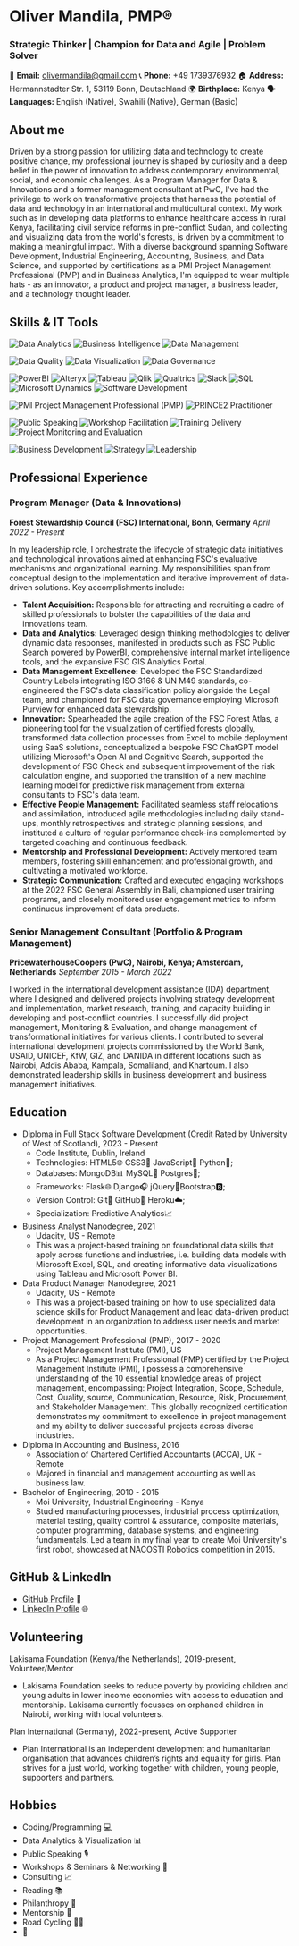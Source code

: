 # Oliver Mandila, PMP®
### Strategic Thinker | Champion for Data and Agile | Problem Solver

📧 **Email:** olivermandila@gmail.com
📞 **Phone:** +49 1739376932
🏠 **Address:** Hermannstadter Str. 1, 53119 Bonn, Deutschland
🌍 **Birthplace:** Kenya
🗣️ **Languages:** English (Native), Swahili (Native), German (Basic)

## About me
Driven by a strong passion for utilizing data and technology to create positive change, my professional journey is shaped by curiosity and a deep belief in the power of innovation to address contemporary environmental, social, and economic challenges. As a Program Manager for Data & Innovations and a former management consultant at PwC, I've had the privilege to work on transformative projects that harness the potential of data and technology in an international and multicultural context. My work such as in developing data platforms to enhance healthcare access in rural Kenya, facilitating civil service reforms in pre-conflict Sudan, and collecting and visualizing data from the world's forests, is driven by a commitment to making a meaningful impact. With a diverse background spanning Software Development, Industrial Engineering, Accounting, Business, and Data Science, and supported by certifications as a PMI Project Management Professional (PMP) and in Business Analytics, I'm equipped to wear multiple hats - as an innovator, a product and project manager, a business leader, and a technology thought leader.

## Skills & IT Tools
![Data Analytics](https://img.shields.io/badge/Data_Analytics-007ACC?style=for-the-badge&logo=google-analytics&logoColor=white)
![Business Intelligence](https://img.shields.io/badge/Business_Intelligence-FE7A16?style=for-the-badge&logo=oracle&logoColor=white)
![Data Management](https://img.shields.io/badge/Data_Management-007ACC?style=for-the-badge&logo=microsoft&logoColor=white)

![Data Quality](https://img.shields.io/badge/Data_Quality-007ACC?style=for-the-badge)
![Data Visualization](https://img.shields.io/badge/Data_Visualization-FE7A16?style=for-the-badge&logo=tableau&logoColor=white)
![Data Governance](https://img.shields.io/badge/Data_Governance-007ACC?style=for-the-badge&logo=microsoft&logoColor=white)

![PowerBI](https://img.shields.io/badge/PowerBI-F2C811?style=for-the-badge&logo=powerbi&logoColor=white)
![Alteryx](https://img.shields.io/badge/Alteryx-00A1E0?style=for-the-badge&logo=alteryx&logoColor=white)
![Tableau](https://img.shields.io/badge/Tableau-E97627?style=for-the-badge&logo=tableau&logoColor=white)
![Qlik](https://img.shields.io/badge/Qlik-F4C430?style=for-the-badge&logo=qlik&logoColor=white)
![Qualtrics](https://img.shields.io/badge/Qualtrics-000000?style=for-the-badge&logo=qualtrics&logoColor=white)
![Slack](https://img.shields.io/badge/Slack-4A154B?style=for-the-badge&logo=slack&logoColor=white)
![SQL](https://img.shields.io/badge/SQL-4479A1?style=for-the-badge&logo=amazon-dynamodb&logoColor=white)
![Microsoft Dynamics](https://img.shields.io/badge/Microsoft_Dynamics_365-D83B01?style=for-the-badge&logo=microsoftoffice&logoColor=white)
![Software Development](https://img.shields.io/badge/Software_Development-007ACC?style=for-the-badge&logo=visual-studio-code&logoColor=white)

![PMI Project Management Professional (PMP)](https://img.shields.io/badge/PMI_Project_Management_Professional_(PMP)-007ACC?style=for-the-badge&logo=pmi&logoColor=white)
![PRINCE2 Practitioner](https://img.shields.io/badge/PRINCE2_Practitioner-00A1E0?style=for-the-badge&logo=prince2&logoColor=white)

![Public Speaking](https://img.shields.io/badge/Public_Speaking-007ACC?style=for-the-badge)
![Workshop Facilitation](https://img.shields.io/badge/Workshop_Facilitation-00A1E0?style=for-the-badge)
![Training Delivery](https://img.shields.io/badge/Training_Delivery-007ACC?style=for-the-badge)
![Project Monitoring and Evaluation](https://img.shields.io/badge/Monitoring_and_Evaluation-007ACC?style=for-the-badge)

![Business Development](https://img.shields.io/badge/Business_Development-007ACC?style=for-the-badge&logo=salesforce&logoColor=white)
![Strategy](https://img.shields.io/badge/Strategy-007ACC?style=for-the-badge)
![Leadership](https://img.shields.io/badge/Leadership-007ACC?style=for-the-badge)

## Professional Experience
### Program Manager (Data & Innovations)
**Forest Stewardship Council (FSC) International, Bonn, Germany**
*April 2022 - Present*

In my leadership role, I orchestrate the lifecycle of strategic data initiatives and technological innovations aimed at enhancing FSC's evaluative mechanisms and organizational learning. My responsibilities span from conceptual design to the implementation and iterative improvement of data-driven solutions. Key accomplishments include:

+ **Talent Acquisition:** Responsible for attracting and recruiting a cadre of skilled professionals to bolster the capabilities of the data and innovations team.
+ **Data and Analytics:** Leveraged design thinking methodologies to deliver dynamic data responses, manifested in products such as FSC Public Search powered by PowerBI, comprehensive internal market intelligence tools, and the expansive FSC GIS Analytics Portal.
+ **Data Management Excellence:** Developed the FSC Standardized Country Labels integrating ISO 3166 & UN M49 standards, co-engineered the FSC's data classification policy alongside the Legal team, and championed for FSC data governance employing Microsoft Purview for enhanced data stewardship.
+ **Innovation:** Spearheaded the agile creation of the FSC Forest Atlas, a pioneering tool for the visualization of certified forests globally, transformed data collection processes from Excel to mobile deployment using SaaS solutions, conceptualized a bespoke FSC ChatGPT model utilizing Microsoft's Open AI and Cognitive Search, supported the development of FSC Check and subsequent improvement of the risk calculation engine, and supported the transition of a new machine learning model for predictive risk management from external consultants to FSC's data team.
+ **Effective People Management:** Facilitated seamless staff relocations and assimilation, introduced agile methodologies including daily stand-ups, monthly retrospectives and strategic planning sessions, and instituted a culture of regular performance check-ins complemented by targeted coaching and continuous feedback.
+ **Mentorship and Professional Development:** Actively mentored team members, fostering skill enhancement and professional growth, and cultivating a motivated workforce.
+ **Strategic Communication:** Crafted and executed engaging workshops at the 2022 FSC General Assembly in Bali, championed user training programs, and closely monitored user engagement metrics to inform continuous improvement of data products.

### Senior Management Consultant (Portfolio & Program Management)
**PricewaterhouseCoopers (PwC), Nairobi, Kenya; Amsterdam, Netherlands**
*September 2015 - March 2022*

I worked in the international development assistance (IDA) department, where I designed and delivered projects involving strategy development and implementation, market research, training, and capacity building in developing and post-conflict countries. I successfully did project management, Monitoring & Evaluation, and change management of transformational initiatives for various clients. I contributed to several international development projects commissioned by the World Bank, USAID, UNICEF, KfW, GIZ, and DANIDA in different locations such as Nairobi, Addis Ababa, Kampala, Somaliland, and Khartoum. I also demonstrated leadership skills in business development and business management initiatives.

## Education
- Diploma in Full Stack Software Development (Credit Rated by University of West of Scotland), 2023 - Present
  - Code Institute, Dublin, Ireland
  - Technologies: HTML5🌐 CSS3🎨 JavaScript🚀 Python🐍;
  - Databases: MongoDB📊 MySQL🐬 Postgres🐘;
  - Frameworks: Flask🌐 Django🎧 jQuery🌆Bootstrap🅱️;
  - Version Control: Git📜 GitHub🚀 Heroku☁️;
  - Specialization: Predictive Analytics📈
- Business Analyst Nanodegree, 2021
  - Udacity, US - Remote
  - This was a project-based training on foundational data skills that apply across functions and industries, i.e. building data models with Microsoft Excel, SQL, and creating informative data visualizations using Tableau and Microsoft Power BI.
- Data Product Manager Nanodegree, 2021
  - Udacity, US - Remote
  - This was a project-based training on how to use specialized data science skills for Product Management and lead data-driven product development in an organization to address user needs and market opportunities.
- Project Management Professional (PMP), 2017 - 2020
  - Project Management Institute (PMI), US
  - As a Project Management Professional (PMP) certified by the Project Management Institute (PMI), I possess a comprehensive understanding of the 10 essential knowledge areas of project management, encompassing: Project Integration, Scope, Schedule, Cost, Quality, source, Communication, Resource, Risk, Procurement, and Stakeholder Management. This globally recognized certification demonstrates my commitment to excellence in project management and my ability to deliver successful projects across diverse industries.
- Diploma in Accounting and Business, 2016
  - Association of Chartered Certified Accountants (ACCA), UK - Remote
  - Majored in financial and management accounting as well as business law.
- Bachelor of Engineering, 2010 - 2015
  - Moi University, Industrial Engineering - Kenya
  - Studied manufacturing processes, industrial process optimization, material testing, quality control & assurance, composite materials, computer programming, database systems, and engineering fundamentals. Led a team in my final year to create Moi University's first robot, showcased at NACOSTI Robotics competition in 2015.

## GitHub & LinkedIn
- [GitHub Profile](https://github.com/OMandila) 🚀
- [LinkedIn Profile](https://www.linkedin.com/in/oliver-mandila/) 🌐

## Volunteering
Lakisama Foundation (Kenya/the Netherlands), 2019-present, Volunteer/Mentor
- Lakisama Foundation seeks to reduce poverty by providing children and young adults in lower income economies with access to education and mentorship. Lakisama currently focusses on orphaned children in Nairobi, working with local volunteers.

Plan International (Germany), 2022-present, Active Supporter
- Plan International is an independent development and humanitarian organisation that advances children’s rights and equality for girls. Plan strives for a just world, working together with children, young people, supporters and partners.

## Hobbies
- Coding/Programming 💻
- Data Analytics & Visualization 📊
- Public Speaking 🎙️
- Workshops & Seminars & Networking 🤝
- Consulting 📈
- Reading 📚
- Philanthropy 🤲
- Mentorship 👥
- Road Cycling 🚴‍♂️
- 🎵

<!---
OMandila/OMandila is a ✨ special ✨ repository because its `README.md` (this file) appears on your GitHub profile.
You can click the Preview link to take a look at your changes.
--->
